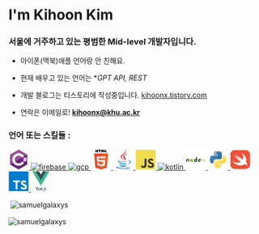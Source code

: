 
<h1 align="left">I'm Kihoon Kim </h1>
<h3 align="left">서울에 거주하고 있는 평범한 Mid-level 개발자입니다.</h3>

-  아이폰(맥북)애플 언어랑 안 친해요.

-  현재 배우고 있는 언어는 **GPT API, REST*

-  개발 블로그는 티스토리에 작성중입니다. [kihoonx.tistory.com](kihoonx.tistory.com)

-  연락은 이메일로! **kihoonx@khu.ac.kr**


<h3 align="left">언어 또는 스킬들 :</h3>
<p align="left"> <a href="https://www.w3schools.com/cs/" target="_blank" rel="noreferrer"> <img src="https://raw.githubusercontent.com/devicons/devicon/master/icons/csharp/csharp-original.svg" alt="csharp" width="40" height="40"/> </a> <a href="https://firebase.google.com/" target="_blank" rel="noreferrer"> <img src="https://www.vectorlogo.zone/logos/firebase/firebase-icon.svg" alt="firebase" width="40" height="40"/> </a> <a href="https://cloud.google.com" target="_blank" rel="noreferrer"> <img src="https://www.vectorlogo.zone/logos/google_cloud/google_cloud-icon.svg" alt="gcp" width="40" height="40"/> </a> <a href="https://www.w3.org/html/" target="_blank" rel="noreferrer"> <img src="https://raw.githubusercontent.com/devicons/devicon/master/icons/html5/html5-original-wordmark.svg" alt="html5" width="40" height="40"/> </a> <a href="https://www.java.com" target="_blank" rel="noreferrer"> <img src="https://raw.githubusercontent.com/devicons/devicon/master/icons/java/java-original.svg" alt="java" width="40" height="40"/> </a> <a href="https://developer.mozilla.org/en-US/docs/Web/JavaScript" target="_blank" rel="noreferrer"> <img src="https://raw.githubusercontent.com/devicons/devicon/master/icons/javascript/javascript-original.svg" alt="javascript" width="40" height="40"/> </a> <a href="https://kotlinlang.org" target="_blank" rel="noreferrer"> <img src="https://www.vectorlogo.zone/logos/kotlinlang/kotlinlang-icon.svg" alt="kotlin" width="40" height="40"/> </a> <a href="https://nodejs.org" target="_blank" rel="noreferrer"> <img src="https://raw.githubusercontent.com/devicons/devicon/master/icons/nodejs/nodejs-original-wordmark.svg" alt="nodejs" width="40" height="40"/> </a> <a href="https://www.python.org" target="_blank" rel="noreferrer"> <img src="https://raw.githubusercontent.com/devicons/devicon/master/icons/python/python-original.svg" alt="python" width="40" height="40"/> </a> <a href="https://developer.apple.com/swift/" target="_blank" rel="noreferrer"> <img src="https://raw.githubusercontent.com/devicons/devicon/master/icons/swift/swift-original.svg" alt="swift" width="40" height="40"/> </a> <a href="https://www.typescriptlang.org/" target="_blank" rel="noreferrer"> <img src="https://raw.githubusercontent.com/devicons/devicon/master/icons/typescript/typescript-original.svg" alt="typescript" width="40" height="40"/> </a> <a href="https://vuejs.org/" target="_blank" rel="noreferrer"> <img src="https://raw.githubusercontent.com/devicons/devicon/master/icons/vuejs/vuejs-original-wordmark.svg" alt="vuejs" width="40" height="40"/> </a> </p>



<!--

<h3 align="left">이곳에서 더 확인해보세요! :</h3>
<p align="left">
<a href="https://twitter.com/sam" target="blank"><img align="center" src="https://raw.githubusercontent.com/rahuldkjain/github-profile-readme-generator/master/src/images/icons/Social/twitter.svg" alt="sam" height="30" width="40" /></a>
<a href="https://linkedin.com/in/kihoon" target="blank"><img align="center" src="https://raw.githubusercontent.com/rahuldkjain/github-profile-readme-generator/master/src/images/icons/Social/linked-in-alt.svg" alt="kihoon" height="30" width="40" /></a>
<a href="https://stackoverflow.com/users/kihoon" target="blank"><img align="center" src="https://raw.githubusercontent.com/rahuldkjain/github-profile-readme-generator/master/src/images/icons/Social/stack-overflow.svg" alt="kihoon" height="30" width="40" /></a>
<a href="https://kaggle.com/kihoon" target="blank"><img align="center" src="https://raw.githubusercontent.com/rahuldkjain/github-profile-readme-generator/master/src/images/icons/Social/kaggle.svg" alt="kihoon" height="30" width="40" /></a>
<a href="https://fb.com/sam" target="blank"><img align="center" src="https://raw.githubusercontent.com/rahuldkjain/github-profile-readme-generator/master/src/images/icons/Social/facebook.svg" alt="sam" height="30" width="40" /></a>
<a href="https://instagram.com/sam" target="blank"><img align="center" src="https://raw.githubusercontent.com/rahuldkjain/github-profile-readme-generator/master/src/images/icons/Social/instagram.svg" alt="sam" height="30" width="40" /></a>
<a href="https://www.youtube.com/c/기훈김의 프로그래밍" target="blank"><img align="center" src="https://raw.githubusercontent.com/rahuldkjain/github-profile-readme-generator/master/src/images/icons/Social/youtube.svg" alt="기훈김의 프로그래밍" height="30" width="40" /></a>
</p>



-->






<p>&nbsp;<img align="center" src="https://github-readme-stats.vercel.app/api?username=samuelgalaxys&show_icons=true&theme=dark&locale=en" alt="samuelgalaxys" /></p>

<p><img align="center" src="http://github-readme-streak-stats.herokuapp.com?user=SamuelGalaxys&theme=dark&locale=ko" alt="samuelgalaxys" /></p>
